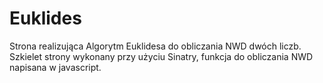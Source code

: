 # Euklides
Strona realizująca Algorytm Euklidesa do obliczania NWD dwóch liczb. 
Szkielet strony wykonany przy użyciu Sinatry, funkcja do obliczania NWD napisana w javascript.
